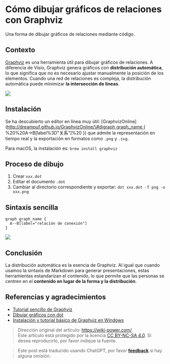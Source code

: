 # Cómo dibujar gráficos de relaciones con Graphviz

Una forma de dibujar gráficos de relaciones mediante código.

## Contexto

[Graphviz](http://www.graphviz.org/) es una herramienta útil para dibujar gráficos de relaciones. A diferencia de Visio, Graphviz genera gráficos con **distribución automática**, lo que significa que no es necesario ajustar manualmente la posición de los elementos. Cuando una red de relaciones es compleja, la distribución automática puede minimizar **la intersección de líneas**.

![](https://wiki-media-1253965369.cos.ap-guangzhou.myqcloud.com/img/Graphviz.png)

## Instalación

Se ha descubierto un editor en línea muy útil: \[GraphvizOnline\]\([http://dreampuf.github.io/GraphvizOnline/\#digraph graph_name { ](http://dreampuf.github.io/GraphvizOnline/#digraph%20graph_name%20{%20) %20%20A-&gt;B\[label%3D"关系"\]%20 }\) que admite la representación en tiempo real y la exportación en formatos como `.png` y `.svg`.

Para macOS, la instalación es: `brew install graphviz`

## Proceso de dibujo

1. Crear `xxx.dot`
2. Editar el documento `.dot`
3. Cambiar al directorio correspondiente y exportar: `dot xxx.dot -T png -o xxx.png`

## Sintaxis sencilla

```
graph graph_name {
  A--B[label="relación de conexión"]
}
```

![](https://wiki-media-1253965369.cos.ap-guangzhou.myqcloud.com/img/20190201140244.png)

## Conclusión

La distribución automática es la esencia de Graphviz. Al igual que cuando usamos la sintaxis de Markdown para generar presentaciones, estas herramientas estandarizan el contenido, lo que permite que las personas se centren en el **contenido en lugar de la forma y la distribución**.

## Referencias y agradecimientos

- [Tutorial sencillo de Graphviz](https://blog.zengrong.net/post/2294.html)
- [Dibujar gráficos con dot](http://www.graphviz.org/pdf/dotguide.pdf)
- [Instalación y tutorial básico de Graphviz en Windows](https://blog.csdn.net/lanchunhui/article/details/49472949)

> Dirección original del artículo: <https://wiki-power.com/>  
> Este artículo está protegido por la licencia [CC BY-NC-SA 4.0](https://creativecommons.org/licenses/by/4.0/deed.zh). Si desea reproducirlo, por favor indique la fuente.

> Este post está traducido usando ChatGPT, por favor [**feedback**](https://github.com/linyuxuanlin/Wiki_MkDocs/issues/new) si hay alguna omisión.